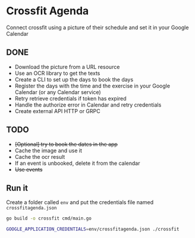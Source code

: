 # Crossfit Agenda

Connect crossfit using a picture of their schedule and set it in your Google Calendar

## DONE

- Download the picture from a URL resource
- Use an OCR library to get the texts
- Create a CLI to set up the days to book the days
- Register the days with the time and the exercise in your Google Calendar (or any Calendar service)
- Retry retrieve credentials if token has expired
- Handle the authorize error in Calendar and retry credentials
- Create external API HTTP or GRPC

## TODO

- ~~[Optional] try to book the dates in the app~~
- Cache the image and use it
- Cache the ocr result
- If an event is unbooked, delete it from the calendar
- ~~Use events~~

## Run it

Create a folder called `env` and put the credentials file named `crossfitagenda.json`

```bash
go build -o crossfit cmd/main.go

GOOGLE_APPLICATION_CREDENTIALS=env/crossfitagenda.json ./crossfit
```